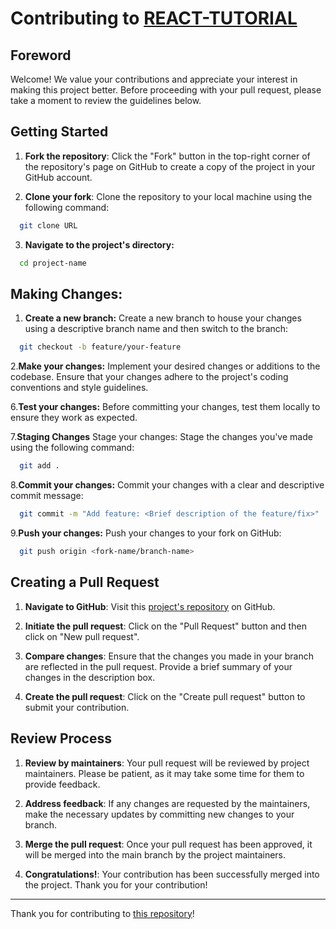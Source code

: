 # Contributing to [REACT-TUTORIAL](https://github.com/Ryan-Millard/React-Tutorial)

## Foreword

Welcome! We value your contributions and appreciate your interest in making this project better. Before proceeding with your pull request, please take a moment to review the guidelines below.

## Getting Started

1. **Fork the repository**: Click the "Fork" button in the top-right corner of the repository's page on GitHub to create a copy of the project in your GitHub account.

2. **Clone your fork**: Clone the repository to your local machine using the following command:
```bash
  git clone URL
```

3. **Navigate to the project's directory:**
```bash
  cd project-name
```

## Making Changes:
1. **Create a new branch:** Create a new branch to house your changes using a descriptive branch name and then switch to the branch:
```bash
  git checkout -b feature/your-feature
```

2.**Make your changes:**
Implement your desired changes or additions to the codebase. Ensure that your changes adhere to the project's coding conventions and style guidelines.

6.**Test your changes:**
Before committing your changes, test them locally to ensure they work as expected.

7.**Staging Changes**
Stage your changes: Stage the changes you've made using the following command:
```bash
  git add .
```

8.**Commit your changes:**
Commit your changes with a clear and descriptive commit message:
```bash
  git commit -m "Add feature: <Brief description of the feature/fix>"
```

9.**Push your changes:**
Push your changes to your fork on GitHub:
```bash
  git push origin <fork-name/branch-name>
```

## Creating a Pull Request

1. **Navigate to GitHub**: Visit this [project's repository](https://github.com/project-owner/React-Tutorial) on GitHub.

2. **Initiate the pull request**: Click on the "Pull Request" button and then click on "New pull request".

3. **Compare changes**: Ensure that the changes you made in your branch are reflected in the pull request. Provide a brief summary of your changes in the description box.

4. **Create the pull request**: Click on the "Create pull request" button to submit your contribution.

## Review Process

1. **Review by maintainers**: Your pull request will be reviewed by project maintainers. Please be patient, as it may take some time for them to provide feedback.

2. **Address feedback**: If any changes are requested by the maintainers, make the necessary updates by committing new changes to your branch.

3. **Merge the pull request**: Once your pull request has been approved, it will be merged into the main branch by the project maintainers.

4. **Congratulations!**: Your contribution has been successfully merged into the project. Thank you for your contribution!

---

Thank you for contributing to [this repository](https://github.com/Ryan-Millard/React-Tutorial)!
